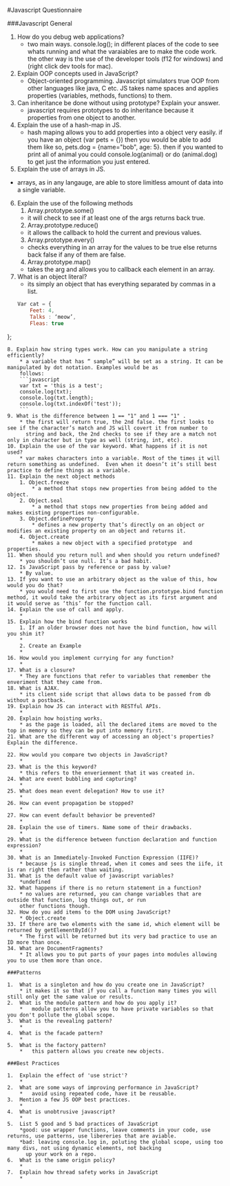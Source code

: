 #Javascript Questionnaire

###Javascript General

1. How do you debug web applications?
   *  two main ways. console.log(); in different places of the code to see whats running and what the varaiables are to make the code         work. the other way is the use of the developer tools (f12 for windows) and (right click dev tools for mac).
2. Explain OOP concepts used in JavaScript?
    * Object-oriented programming. Javascript simulators true OOP from other languages like java, C etc. JS takes name spaces and applies properties (variables, methods, functions) to them. 
3. Can inheritance be done without using prototype? Explain your answer.
    * javascript requires prototypes to do inheritance because it properties from one object to another.
4. Explain the use of a hash-map in JS.
    * hash maping allows you to add properties into a object very easily. if you have an object (var pets = {}) then you would be able to add them like so, pets.dog = {name="bob", age: 5}. then if you wanted to print all of animal you could console.log(animal) or do (animal.dog) to get just the information you just entered.
5. Explain the use of arrays in JS.
  * arrays, as in any langauge, are able to store limitless amount of data into a single variable. 
6. Explain the use of the following methods
    1. Array.prototype.some() 
	* it will check to see if at least one of the args returns back true.
    2. Array.prototype.reduce() 
	* it allows the callback to hold the current and previous values.
    3. Array.prototype.every() 
      * checks everything in an array for the values to be true else returns back false if any of them are false.
    4. Array.prototype.map() 
      * takes the arg and allows you to callback each element in an array.
7. What is an object literal?
	* its simply an object that has everything separated by commas in a list.
	```Javascript
	Var cat = {
		Feet: 4,
		Talks : ‘meow’,
		Fleas: true
};
```
8. Explain how string types work. How can you manipulate a string efficiently?
	* a variable that has “ sample” will be set as a string. It can be manipulated by dot notation. Examples would be as 
	follows:
	```javascript
	var txt = 'this is a test';
	console.log(txt);
	console.log(txt.length);
	console.log(txt.indexOf('test'));
	```
9. What is the difference between 1 == "1" and 1 === "1" .
    * the first will return true, the 2nd false. the first looks to see if the character’s match and JS will covert it from number to 
      string and back, the 2nd checks to see if they are a match not only in character but in type as well (string, int, etc).
10. Explain the use of the var keyword. What happens if it is not used?
	* var makes characters into a variable. Most of the times it will return something as undefined.  Even when it doesn’t it’s still best practice to define things as a variable. 
11. Explain the next object methods
    1. Object.freeze
    	* a method that stops new properties from being added to the object.
    2. Object.seal
    	* a method that stops new properties from being added and makes existing properties non-configurable.
    3. Object.defineProperty
    	* defines a new property that’s directly on an object or modifies an existing property on an object and returns it.
    4. Object.create
    	* makes a new object with a specified prototype  and properties.
11. When should you return null and when should you return undefined?
  	* you shouldn’t use null. It’s a bad habit. 
12. Is JavaScript pass by reference or pass by value?
  	* By value.
13. If you want to use an arbitrary object as the value of this, how would you do that?
  	* you would need to first use the function.prototype.bind function method, it would take the arbitrary object as its first argument and it would serve as ‘this’ for the function call.
14. Explain the use of call and apply.
  	* 
15. Explain how the bind function works
    1. If an older browser does not have the bind function, how will you shim it?
	*
    2. Create an Example
	*
16. How would you implement currying for any function?
  	*
17. What is a closure?
  	* They are functions that refer to variables that remember the enveriment that they came from.
18. What is AJAX.
	* its client side script that allows data to be passed from db without a postback.
19. Explain how JS can interact with RESTful APIs.
	* 
20. Explain how hoisting works.
	* as the page is loaded, all the declared items are moved to the top in memory so they can be put into memory first.
21. What are the different way of accessing an object's properties? Explain the difference.
	*
22. How would you compare two objects in JavaScript?
	* 
23. What is the this keyword?
	* this refers to the enverienment that it was created in.
24. What are event bubbling and capturing?
	* 
25. What does mean event delegation? How to use it?
	*
26. How can event propagation be stopped?
	*
27. How can event default behavior be prevented?
	*
28. Explain the use of timers. Name some of their drawbacks.
	*
29. What is the difference between function declaration and function expression?
	*
30. What is an Immediately-Invoked Function Expression (IIFE)?
	* because js is single thread, when it comes and sees the iife, it is ran right then rather than waiting.
31. What is the default value of javascript variables?
	*undefined
32. What happens if there is no return statement in a function?
	* no values are returned, you can change variables that are outside that function, log things out, or run
	other functions though.
32. How do you add items to the DOM using JavaScript?
	* Object.create
33. If there are two elements with the same id, which element will be returned by getElementById()?
	* The first will be returned but its very bad practice to use an ID more than once.
34. What are DocumentFragments?
	* It allows you to put parts of your pages into modules allowing you to use them more than once.

###Patterns 

1.	What is a singleton and how do you create one in JavaScript?
	* it makes it so that if you call a function many times you will still only get the same value or results.
2.	What is the module pattern and how do you apply it?
	*	module patterns allow you to have private variables so that you don't pollute the global scope.
3.	What is the revealing pattern?
	*	
4.	What is the facade pattern?
	*	
5.	What is the factory pattern?
	*	this pattern allows you create new objects.

###Best Practices

1.	Explain the effect of 'use strict'?
	* 	
2.	What are some ways of improving performance in JavaScript?
	*	avoid using repeated code, have it be reusable.
3.	Mention a few JS OOP best practices.
	*	
4.	What is unobtrusive javascript?
	*	
5.	List 5 good and 5 bad practices of JavaScript
	*good: use wrapper functions, leave comments in your code, use returns, use patterns, use libereries that are aviable.
	*bad: leaving console.log in, poluting the global scope, using too many divs, not using dynamic elements, not backing 
	  up your work on a repo.
6.	What is the same origin policy?
	*	
7.	Explain how thread safety works in JavaScript
	*	
